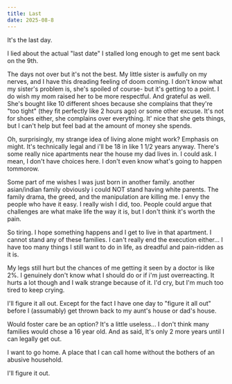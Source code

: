 ```yaml
---
title: Last
date: 2025-08-8
---
```


It's the last day.

I lied about the actual "last date" I stalled long enough to get me sent back on the 9th. 

The days not over but it's not the best. My little sister is awfully on my nerves, and I have this dreading feeling of doom coming. I don't know what my sister's problem is, she's  spoiled of course- but it's getting to a point. I do wish my mom raised her to be more respectful. And grateful as well. She's bought like 10 different shoes because she complains that they're "too tight" (they fit perfectly like 2 hours ago) or some other excuse. It's not for shoes either, she complains over everything. It' nice that she gets things, but I can't help but feel bad at the amount of money she spends.

Oh, surprisingly, my strange idea of living alone might work? Emphasis on might. It's technically legal and i'll be 18 in like 1 1/2 years anyway. There's some really nice apartments near the house my dad lives in. I could ask. I mean, I don't have choices here. I don't even know what's going to happen tommorow. 

Some part of me wishes I was just born in another family. another asian/indian family obviously i could NOT stand having white parents. The family drama, the greed, and the manipulation are killing me. I envy the people who have it easy. I really wish I did, too. People could argue that challenges are what make life the way it is, but I don't think it's worth the pain. 

So tiring. I hope something happens and I get to live in that apartment. I cannot stand any of these families. I can't really end the execution either... I have too many things I still want to do in life, as dreadful and pain-ridden as it is. 

My legs still hurt but the chances of me getting it seen by a doctor is like 2%. I genuinely don't know what I should do or if i'm just overreacting. It hurts a lot though and I walk strange because of it. I'd cry, but I'm much too tired to keep crying.

I'll figure it all out. Except for the fact I have one day to "figure it all out" before I (assumably) get thrown back to my aunt's house or dad's house.

Would foster care be an option? It's a little useless... I don't think many families would chose a 16 year old. And as said, It's only 2 more years until I can legally get out. 

I want to go home. A place that I can call home without the bothers of an abusive household. 

I'll figure it out.